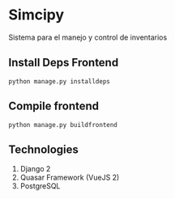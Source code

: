 # Simcipy

Sistema para el manejo y control de inventarios

## Install Deps Frontend
`python manage.py installdeps`

## Compile frontend

`python manage.py buildfrontend`


## Technologies
1) Django 2
2) Quasar Framework (VueJS 2)
3) PostgreSQL

